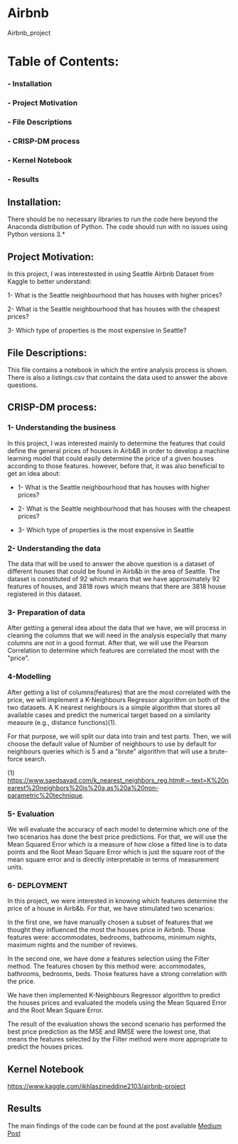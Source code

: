 # Airbnb
Airbnb_project


# Table of Contents:

### - Installation

### - Project Motivation

### - File Descriptions

### - CRISP-DM process

### - Kernel Notebook 

### - Results


## Installation:
There should be no necessary libraries to run the code here beyond the Anaconda distribution of Python. The code should run with no issues using Python versions 3.*


## Project Motivation:

In this project, I was interestested in using Seattle Airbnb Dataset from Kaggle to better understand:

1- What is the Seattle neighbourhood that has houses with higher prices?

2- What is the Seattle neighbourhood that has houses with the cheapest prices?

3- Which type of properties is the most expensive in Seattle?


## File Descriptions:

This file contains a notebook in which the entire analysis process is shown. There is also a listings.csv that contains the data used to answer the above questions. 

## CRISP-DM process:

### 1- Understanding the business

 In this project, I was interested mainly to determine the features that could define the general prices of houses in Airb&B in order to develop a machine learning model that could easily determine the price of a given houses according to those features. however, before that, it was also beneficial to get an idea about: 

* 1- What is the Seattle neighbourhood that has houses with higher prices?

* 2- What is the Seattle neighbourhood that has houses with the cheapest prices?

* 3- Which type of properties is the most expensive in Seattle


### 2- Understanding the data

 The data that will be used to answer the above question is a dataset of different houses that could be found in Airb&b in the area of Seattle. The dataset is constituted of 92 which means that we have approximately 92 features of houses, and 3818 rows which means that there are 3818 house registered in this dataset. 
 
 
### 3- Preparation of data

After getting a general idea about the data that we have, we will process in cleaning the columns that we will need in the analysis especially that many columns are not in a good format. After that, we will use the Pearson Correlation to determine which features are correlated the most with the "price". 


### 4-Modelling

After getting a list of columns(features) that are the most correlated with the price, we will implement a K-Neighbours Regressor algorithm on both of the two datasets. A K nearest neighbours is a simple algorithm that stores all available cases and predict the numerical target based on a similarity measure (e.g., distance functions)(1).

For that purpose, we will split our data into train and test parts. Then, we will choose the default value of Number of neighbours to use by default for neighbours queries which is 5 and a "brute" algorithm that will use a brute-force search.

(1) https://www.saedsayad.com/k_nearest_neighbors_reg.htm#:~:text=K%20nearest%20neighbors%20is%20a,as%20a%20non-parametric%20technique.


### 5- Evaluation

We will evaluate the accuracy of each model to determine which one of the two scenarios has done the best price predictions. For that, we will use the Mean Squared Error which is a measure of how close a fitted line is to data points and the Root Mean Square Error which is just the square root of the mean square error and is directly interpretable in terms of measurement units. 


### 6- DEPLOYMENT

In this project, we were interested in knowing which features determine the price of a house in Airb&b. For that, we have stimulated two scenarios: 

In the first one, we have manually chosen a subset of features that we thought they influenced the most the houses price in Airbnb. Those features were: accommodates, bedrooms, bathrooms, minimum nights, maximum nights and the number of reviews.

In the second one, we have done a features selection using the Filter method. The features chosen by this method were: accommodates, bathrooms, bedrooms, beds. Those features  have a strong correlation with the price.

We have then implemented K-Neighbours Regressor algorithm to predict the houses prices and evaluated the models using the  Mean Squared Error and the Root Mean Square Error. 

The result of the evaluation shows  the second scenario has performed the best price prediction as the MSE and RMSE were the lowest one, that means the features selected by the Filter method were more appropriate to predict the houses prices.



## Kernel Notebook 

https://www.kaggle.com/ikhlaszineddine2103/airbnb-project

## Results
The main findings of the code can be found at the post available [Medium Post](https://medium.com/dev-genius/features-selection-importance-in-machine-learning-for-a-better-prediction-of-business-patterns-aa9ee7fa2785)









